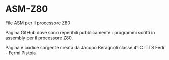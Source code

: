 # ASM-Z80
File ASM per il processore Z80

Pagina GitHub dove sono reperibili pubblicamente i programmi scritti in assembly per il processore Z80.

Pagina e codice sorgente creata da Jacopo Beragnoli classe 4°IC ITTS Fedi - Fermi Pistoia
